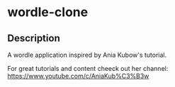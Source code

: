 # wordle-clone

## Description

A wordle application inspired by Ania Kubow's tutorial.

For great tutorials and content cheeck out her channel: https://www.youtube.com/c/AniaKub%C3%B3w
